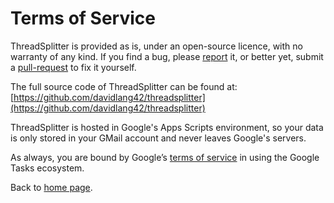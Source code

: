 # Terms of Service
ThreadSplitter is provided as is, under an open-source licence, with no warranty of any kind. If you find a bug, please [report](https://github.com/davidlang42/threadsplitter/issues) it, or better yet, submit a [pull-request](https://github.com/davidlang42/threadsplitter/pulls) to fix it yourself.

The full source code of ThreadSplitter can be found at: [https://github.com/davidlang42/threadsplitter](https://github.com/davidlang42/threadsplitter)

ThreadSplitter is hosted in Google's Apps Scripts environment, so your data is only stored in your GMail account and never leaves Google's servers.

As always, you are bound by Google’s [terms of service](https://policies.google.com/terms?hl=en-US) in using the Google Tasks ecosystem.

Back to [home page](index.md).